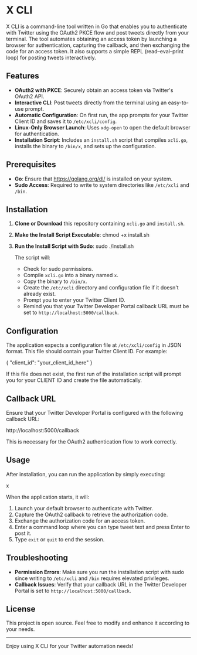 # X CLI

X CLI is a command-line tool written in Go that enables you to authenticate with Twitter using the OAuth2 PKCE flow and post tweets directly from your terminal. The tool automates obtaining an access token by launching a browser for authentication, capturing the callback, and then exchanging the code for an access token. It also supports a simple REPL (read–eval–print loop) for posting tweets interactively.

## Features

- **OAuth2 with PKCE**: Securely obtain an access token via Twitter's OAuth2 API.
- **Interactive CLI**: Post tweets directly from the terminal using an easy-to-use prompt.
- **Automatic Configuration**: On first run, the app prompts for your Twitter Client ID and saves it to `/etc/xcli/config`.
- **Linux-Only Browser Launch**: Uses `xdg-open` to open the default browser for authentication.
- **Installation Script**: Includes an `install.sh` script that compiles `xcli.go`, installs the binary to `/bin/x`, and sets up the configuration.

## Prerequisites

- **Go**: Ensure that https://golang.org/dl/ is installed on your system.
- **Sudo Access**: Required to write to system directories like `/etc/xcli` and `/bin`.

## Installation

1. **Clone or Download** this repository containing `xcli.go` and `install.sh`.

2. **Make the Install Script Executable**:
   chmod +x install.sh

3. **Run the Install Script with Sudo**:
   sudo ./install.sh

   The script will:
   - Check for sudo permissions.
   - Compile `xcli.go` into a binary named `x`.
   - Copy the binary to `/bin/x`.
   - Create the `/etc/xcli` directory and configuration file if it doesn't already exist.
   - Prompt you to enter your Twitter Client ID.
   - Remind you that your Twitter Developer Portal callback URL must be set to `http://localhost:5000/callback`.

## Configuration

The application expects a configuration file at `/etc/xcli/config` in JSON format. This file should contain your Twitter Client ID. For example:

{
  "client_id": "your_client_id_here"
}

If this file does not exist, the first run of the installation script will prompt you for your CLIENT ID and create the file automatically.

## Callback URL

Ensure that your Twitter Developer Portal is configured with the following callback URL:

http://localhost:5000/callback

This is necessary for the OAuth2 authentication flow to work correctly.

## Usage

After installation, you can run the application by simply executing:

x

When the application starts, it will:

1. Launch your default browser to authenticate with Twitter.
2. Capture the OAuth2 callback to retrieve the authorization code.
3. Exchange the authorization code for an access token.
4. Enter a command loop where you can type tweet text and press Enter to post it.
5. Type `exit` or `quit` to end the session.

## Troubleshooting

- **Permission Errors**: Make sure you run the installation script with sudo since writing to `/etc/xcli` and `/bin` requires elevated privileges.
- **Callback Issues**: Verify that your callback URL in the Twitter Developer Portal is set to `http://localhost:5000/callback`.

## License

This project is open source. Feel free to modify and enhance it according to your needs.

---

Enjoy using X CLI for your Twitter automation needs!
